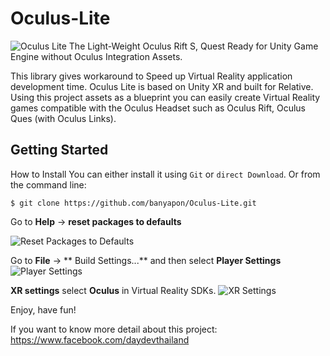 # Oculus-Lite
![Oculus Lite](https://firebasestorage.googleapis.com/v0/b/arsukhothai.appspot.com/o/oculuslite.jpg?alt=media&token=6c988872-8476-474a-9b12-1f209f77abdd)
The Light-Weight Oculus Rift S, Quest Ready for Unity Game Engine without Oculus Integration Assets.

This library gives workaround to Speed up Virtual Reality application development time. Oculus Lite is based on Unity XR and built for Relative. 
Using this project assets as a blueprint you can easily create Virtual Reality games compatible with the Oculus Headset such as Oculus Rift, Oculus Ques (with Oculus Links).

## Getting Started

How to Install
You can either install it using `Git` or `direct Download`. Or from the command line:
```
$ git clone https://github.com/banyapon/Oculus-Lite.git
```
Go to **Help** -> **reset packages to defaults**

![Reset Packages to Defaults](https://firebasestorage.googleapis.com/v0/b/arsukhothai.appspot.com/o/package.jpg?alt=media&token=2846b7a1-78d4-40a2-b00b-a375bb3bf44e)

Go to **File** -> ** Build Settings...** and then select **Player Settings**
![Player Settings](https://firebasestorage.googleapis.com/v0/b/arsukhothai.appspot.com/o/playersetting.jpg?alt=media&token=57e3445b-380b-43e1-8f81-585772464689)

**XR settings** select **Oculus** in Virtual Reality SDKs.
![XR Settings](https://firebasestorage.googleapis.com/v0/b/arsukhothai.appspot.com/o/XR.jpg?alt=media&token=f7a8a502-c515-4f42-8455-6670549d64af)

Enjoy, have fun!

If you want to know more detail about this project: https://www.facebook.com/daydevthailand
